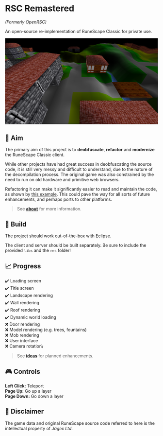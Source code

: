 # RSC Remastered

*(Formerly OpenRSC)*

An open-source re-implementation of RuneScape Classic for private use.

[![Screenshot](docs/screenshot.png)](https://youtu.be/o6hY1LMLiSU)

## :dart: Aim

The primary aim of this project is to **deobfuscate**, **refactor** and **modernize** the RuneScape Classic client.

While other projects have had great success in deobfuscating the source code, it is still very messy and difficult to understand, due to the nature of the decompilation process. The original game was also constrained by the need to run on old hardware and primitive web browsers.

Refactoring it can make it significantly easier to read and maintain the code, as shown by [this example](docs/example_refactor.md). This could pave the way for all sorts of future enhancements, and perhaps ports to other platforms.

 > See **[about](docs/about.md)** for more information.

## :hammer: Build

The project should work out-of-the-box with Eclipse.

The client and server should be built separately. Be sure to include the provided `libs` and the `res` folder!

## :chart_with_upwards_trend: Progress

:heavy_check_mark: Loading screen\
:heavy_check_mark:️ Title screen\
:heavy_check_mark:️ Landscape rendering\
:heavy_check_mark:️ Wall rendering\
:heavy_check_mark:️ Roof rendering\
:heavy_check_mark:️ Dynamic world loading\
:x: Door rendering\
:x: Model rendering (e.g. trees, fountains)\
:x: Mob rendering\
:x: User interface\
:x: Camera rotation\

> See **[ideas](docs/ideas.md)** for planned enhancements.

## :video_game: Controls

**Left Click:** Teleport\
**Page Up:** Go up a layer\
**Page Down:** Go down a layer

## :page_with_curl: Disclaimer

The game data and original RuneScape source code referred to here is the intellectual property of *Jagex Ltd*.

